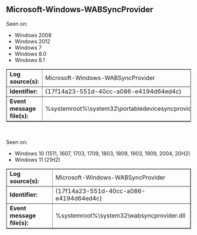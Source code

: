 ## Microsoft-Windows-WABSyncProvider

Seen on:
* Windows 2008
* Windows 2012
* Windows 7
* Windows 8.0
* Windows 8.1

<table border="1" class="docutils">
  <tbody>
    <tr>
      <td><b>Log source(s):</b></td>
      <td>Microsoft-Windows-WABSyncProvider</td>
    </tr>
    <tr>
      <td><b>Identifier:</b></td>
      <td>{17f14a23-551d-40cc-a086-e4194d64ed4c}</td>
    </tr>
    <tr>
      <td><b>Event message file(s):</b></td>
      <td>%systemroot%\system32\portabledevicesyncprovider.dll</td>
    </tr>
  </tbody>
</table>

&nbsp;

Seen on:
* Windows 10 (1511, 1607, 1703, 1709, 1803, 1809, 1903, 1909, 2004, 20H2)
* Windows 11 (21H2)

<table border="1" class="docutils">
  <tbody>
    <tr>
      <td><b>Log source(s):</b></td>
      <td>Microsoft-Windows-WABSyncProvider</td>
    </tr>
    <tr>
      <td><b>Identifier:</b></td>
      <td>{17f14a23-551d-40cc-a086-e4194d64ed4c}</td>
    </tr>
    <tr>
      <td><b>Event message file(s):</b></td>
      <td>%systemroot%\system32\wabsyncprovider.dll</td>
    </tr>
  </tbody>
</table>

&nbsp;

